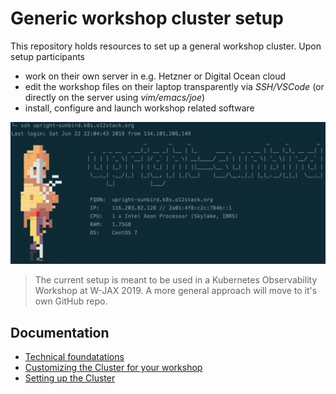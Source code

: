 # Generic workshop cluster setup

This repository holds resources to set up a general workshop 
cluster. Upon setup participants

* work on their own server in e.g. Hetzner or Digital Ocean cloud
* edit the workshop files on their laptop transparently via _SSH/VSCode_ (or directly on the server using _vim/emacs/joe_)
* install, configure and launch workshop related software

![alt](docs/workshop-login.png)

> The current setup is meant to be used in a Kubernetes Observability Workshop at W-JAX 2019. A more general approach will move to it's own GitHub repo.

## Documentation

* [Technical foundatations](docs/technical_foundations.md)
* [Customizing the Cluster for your workshop](docs/customizing_for_your_workshop.md)
* [Setting up the Cluster](docs/setting_up_the_cluster.md)

